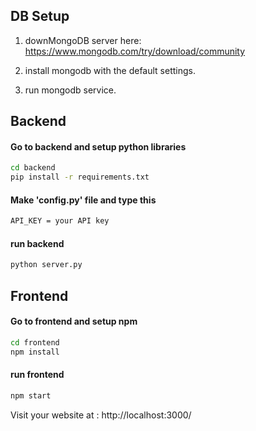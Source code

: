 ## DB Setup
1. downMongoDB server here:
https://www.mongodb.com/try/download/community

2. install mongodb with the default settings.
3. run mongodb service.




## Backend

#### Go to backend and setup python libraries
```bash
cd backend
pip install -r requirements.txt
```

#### Make 'config.py' file and type this
```bash
API_KEY = your API key
```

#### run backend
```bash
python server.py
```




## Frontend

#### Go to frontend and setup npm
```bash
cd frontend
npm install
```

#### run frontend
```bash
npm start
```

Visit your website at :
http://localhost:3000/
